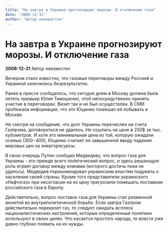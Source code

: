 ```yaml
---
title: "На завтра в Украине прогнозируют морозы. И отключение газа"
date: "2008-12-31"
author: "Автор неизвестен"
---
```


# На завтра в Украине прогнозируют морозы. И отключение газа

**2008-12-31** Автор неизвестен

Вечером стало известно, что газовые переговоры между Россией и Украиной окончились безрезультатно.

Ранее в прессе сообщалось, что сегодня днем в Москву должна была лететь премьер Юлия Тимошенко, чтоб непосредственно принять участие в переговорах. Визит так и не был осуществлен. В СМИ пробежала информация, что это Ющенко помешал ей побывать в Москве.

Не смотря на сообщение, что долг Украины перечислен на счета Газпрома, договориться не удалось. Не сошлись на цене в 250$ за тыс. кубометров. И хотя это минимальная цена из той, которую ожидали осенью (300$-400$), Ющенко считает ее завышенной ввиду падения мировых цен на энергоресурсы.

В свою очередь Путин сообщил Медведеву, что вопрос газа для Украины - это прежде всего политический вопрос, и здесь решающую роль играет договор между кланами (которого достичь пока не удалось). Медведев порекомендовал украинским властям подумать о населении своей страны. Кроме того представители украинского «Нафтогаз» при несогласии на их цену пригрозили помешать поставкам российского газа в Европу.

Действительно, вопрос поставок газа для Украины стал разменной монетой во внутриполитической борьбе. Если завтра Газпром действительно перекроет газ, то следует ожидать всплеск националистических настроений, которые определенные политики используют в своих целях. Что касается простого народа, то власти уже давно глубоко плевать на их нужды.